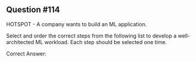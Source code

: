 ## Question #114

HOTSPOT - A company wants to build an ML application.

Select and order the correct steps from the following list to develop a well-architected ML workload. Each step should be selected one time.

Correct Answer:
